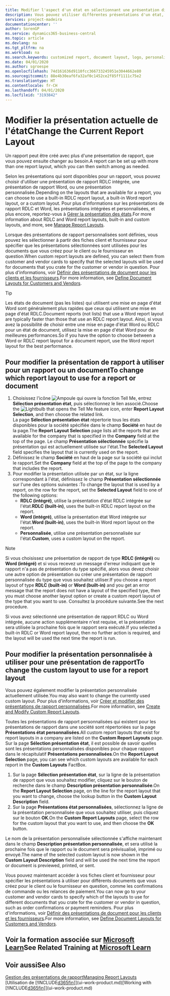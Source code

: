```yaml
---
title: Modifier l'aspect d'un état en sélectionnant une présentation différente | Microsoft Docs
description: Vous pouvez utiliser différentes présentations d'un état, et passer d'une présentation à l'autre pour modifier l'aspect d'un état.
services: project-madeira
documentationcenter: ''
author: SorenGP
ms.service: dynamics365-business-central
ms.topic: article
ms.devlang: na
ms.tgt_pltfrm: na
ms.workload: na
ms.search.keywords: customized report, document layout, logo, personalize
ms.date: 04/01/2020
ms.author: sgroespe
ms.openlocfilehash: 74d161636d9110fcc366733245951e3044662e80
ms.sourcegitcommit: 88e4b30eaf6fa32af0c1452ce2f85ff1111c75e2
ms.translationtype: HT
ms.contentlocale: fr-CH
ms.lasthandoff: 04/01/2020
ms.locfileid: "3193842"
---
```

# <a name="change-the-current-report-layout"></a><span data-ttu-id="2bdd2-103">Modifier la présentation actuelle de l'état</span><span class="sxs-lookup"><span data-stu-id="2bdd2-103">Change the Current Report Layout</span></span>
<span data-ttu-id="2bdd2-104">Un rapport peut être créé avec plus d'une présentation de rapport, que vous pouvez ensuite changer au besoin.</span><span class="sxs-lookup"><span data-stu-id="2bdd2-104">A report can be set up with more than one report layout, which you can then switch among as needed.</span></span>

<span data-ttu-id="2bdd2-105">Selon les présentations qui sont disponibles pour un rapport, vous pouvez choisir d'utiliser une présentation de rapport RDLC intégrée, une présentation de rapport Word, ou une présentation personnalisée.</span><span class="sxs-lookup"><span data-stu-id="2bdd2-105">Depending on the layouts that are available for a report, you can choose to use a built-in RDLC report layout, a built-in Word report layout, or a custom layout.</span></span> <span data-ttu-id="2bdd2-106">Pour plus d'informations sur les présentations de rapport RDLC et Word, les présentations intégrées et personnalisées, et plus encore, reportez-vous à [Gérer la présentation des états](ui-manage-report-layouts.md).</span><span class="sxs-lookup"><span data-stu-id="2bdd2-106">For more information about RDLC and Word report layouts, built-in and custom layouts, and more, see [Manage Report Layouts](ui-manage-report-layouts.md).</span></span>

<span data-ttu-id="2bdd2-107">Lorsque des présentations de rapport personnalisées sont définies, vous pouvez les sélectionner à partir des fiches client et fournisseur pour spécifier que les présentations sélectionnées sont utilisées pour les documents que vous créez pour le client ou le fournisseur en question.</span><span class="sxs-lookup"><span data-stu-id="2bdd2-107">When custom report layouts are defined, you can select them from customer and vendor cards to specify that the selected layouts will be used for documents that you crate for the customer or vendor in question.</span></span> <span data-ttu-id="2bdd2-108">Pour plus d'informations, voir [Définir des présentations de document pour les clients et les fournisseurs](ui-define-customer-vendor-document-layouts.md).</span><span class="sxs-lookup"><span data-stu-id="2bdd2-108">For more information, see [Define Document Layouts for Customers and Vendors](ui-define-customer-vendor-document-layouts.md).</span></span>

> [!TIP]  
> <span data-ttu-id="2bdd2-109">Les états de document (pas les listes) qui utilisent une mise en page d'état Word sont généralement plus rapides que ceux qui utilisent une mise en page d'état RDLC.</span><span class="sxs-lookup"><span data-stu-id="2bdd2-109">Document reports (not lists) that use a Word report layout are typically faster than those that use an RDLC report layout.</span></span> <span data-ttu-id="2bdd2-110">Ainsi, si vous avez la possibilité de choisir entre une mise en page d'état Word ou RDLC pour un état de document, utilisez la mise en page d'état Word pour de meilleures performances.</span><span class="sxs-lookup"><span data-stu-id="2bdd2-110">So if you have the option to choose between a Word or RDLC report layout for a document report, use the Word report layout for the best performance.</span></span>

## <a name="to-change-which-report-layout-to-use-for-a-report-or-document"></a><span data-ttu-id="2bdd2-111">Pour modifier la présentation de rapport à utiliser pour un rapport ou un document</span><span class="sxs-lookup"><span data-stu-id="2bdd2-111">To change which report layout to use for a report or document</span></span>
1. <span data-ttu-id="2bdd2-112">Choisissez l'icône ![Ampoule qui ouvre la fonction Tell Me](media/ui-search/search_small.png "Dites-moi ce que vous voulez faire"), entrez **Sélection présentation état**, puis sélectionnez le lien associé.</span><span class="sxs-lookup"><span data-stu-id="2bdd2-112">Choose the ![Lightbulb that opens the Tell Me feature](media/ui-search/search_small.png "Tell me what you want to do") icon, enter **Report Layout Selection**, and then choose the related link.</span></span>  
   <span data-ttu-id="2bdd2-113">La page **Sélection présentation état** répertorie tous les états disponibles pour la société spécifiée dans le champ **Société** en haut de la page.</span><span class="sxs-lookup"><span data-stu-id="2bdd2-113">The **Report Layout Selection** page lists all the reports that are available for the company that is specified in the **Company** field at the top of the page.</span></span> <span data-ttu-id="2bdd2-114">Le champ **Présentation sélectionnée** spécifie la présentation qui est actuellement utilisée sur l'état.</span><span class="sxs-lookup"><span data-stu-id="2bdd2-114">The **Selected Layout** field specifies the layout that is currently used on the report.</span></span>
2. <span data-ttu-id="2bdd2-115">Définissez le champ **Société** en haut de la page sur la société qui inclut le rapport.</span><span class="sxs-lookup"><span data-stu-id="2bdd2-115">Set the **Company** field at the top of the page to the company that includes the report.</span></span>
3. <span data-ttu-id="2bdd2-116">Pour modifier la présentation utilisée par un état, sur la ligne correspondant à l'état, définissez le champ **Présentation sélectionnée** sur l'une des options suivantes :</span><span class="sxs-lookup"><span data-stu-id="2bdd2-116">To change the layout that is used by a report, on the row for the report, set the **Selected Layout** field to one of the following options:</span></span>
   * <span data-ttu-id="2bdd2-117">**RDLC (intégré)**, utilise la présentation d'état RDLC intégrée sur l'état.</span><span class="sxs-lookup"><span data-stu-id="2bdd2-117">**RDLC (built-in)**, uses the built-in RDLC report layout on the report.</span></span>
   * <span data-ttu-id="2bdd2-118">**Word (intégré)**, utilise la présentation état Word intégrée sur l'état.</span><span class="sxs-lookup"><span data-stu-id="2bdd2-118">**Word (built-in)**, uses the built-in Word report layout on the report.</span></span>
   * <span data-ttu-id="2bdd2-119">**Personnalisée**, utilise une présentation personnalisée sur l'état.</span><span class="sxs-lookup"><span data-stu-id="2bdd2-119">**Custom**, uses a custom layout on the report.</span></span>  

> [!NOTE]
> <span data-ttu-id="2bdd2-120">Si vous choisissez une présentation de rapport de type **RDLC (intégré)** ou **Word (intégré)** et si vous recevez un message d'erreur indiquant que le rapport n'a pas de présentation du type spécifié, alors vous devez choisir une autre option de présentation ou créer une présentation de rapport personnalisée du type que vous souhaitez utiliser.</span><span class="sxs-lookup"><span data-stu-id="2bdd2-120">If you choose a report layout of type **RDLC (built-in)** or **Word (built-in)** and you get an error message that the report does not have a layout of the specified type, then you must choose another layout option or create a custom report layout of the type that you want to use.</span></span> <span data-ttu-id="2bdd2-121">Consultez la procédure suivante.</span><span class="sxs-lookup"><span data-stu-id="2bdd2-121">See the next procedure.</span></span>

<span data-ttu-id="2bdd2-122">Si vous avez sélectionné une présentation de rapport RDLC ou Word intégrée, aucune action supplémentaire n'est requise, et la présentation sera utilisée la prochaine fois que le rapport sera exécuté.</span><span class="sxs-lookup"><span data-stu-id="2bdd2-122">If you selected a built-in RDLC or Word report layout, then no further action is required, and the layout will be used the next time the report is run.</span></span>

## <a name="to-change-the-custom-layout-to-use-for-a-report-layout"></a><span data-ttu-id="2bdd2-123">Pour modifier la présentation personnalisée à utiliser pour une présentation de rapport</span><span class="sxs-lookup"><span data-stu-id="2bdd2-123">To change the custom layout to use for a report layout</span></span>
<span data-ttu-id="2bdd2-124">Vous pouvez également modifier la présentation personnalisée actuellement utilisée.</span><span class="sxs-lookup"><span data-stu-id="2bdd2-124">You may also want to change the currently used custom layout.</span></span> <span data-ttu-id="2bdd2-125">Pour plus d'informations, voir [Créer et modifier des présentations de rapport personnalisées](ui-how-create-custom-report-layout.md).</span><span class="sxs-lookup"><span data-stu-id="2bdd2-125">For more information, see [Create and Modify Custom Report Layouts](ui-how-create-custom-report-layout.md).</span></span>

<span data-ttu-id="2bdd2-126">Toutes les présentations de rapport personnalisées qui existent pour les présentations de rapport dans une société sont répertoriées sur la page **Présentations état personnalisées**.</span><span class="sxs-lookup"><span data-stu-id="2bdd2-126">All custom report layouts that exist for report layouts in a company are listed on the **Custom Report Layouts** page.</span></span> <span data-ttu-id="2bdd2-127">Sur la page **Sélection présentation état**, il est possible de savoir quelles sont les présentations personnalisées disponibles pour chaque rapport dans le récapitulatif **Présentations personnalisées**.</span><span class="sxs-lookup"><span data-stu-id="2bdd2-127">On the **Report Layout Selection** page, you can see which custom layouts are available for each report in the **Custom Layouts** FactBox.</span></span>

1. <span data-ttu-id="2bdd2-128">Sur la page **Sélection présentation état**, sur la ligne de la présentation de rapport que vous souhaitez modifier, cliquez sur le bouton de recherche dans le champ **Description présentation personnalisée**.</span><span class="sxs-lookup"><span data-stu-id="2bdd2-128">On the **Report Layout Selection** page, on the line for the report layout that you want to change, choose the lookup button in the **Custom Layout Description** field.</span></span>
2. <span data-ttu-id="2bdd2-129">Sur la page **Présentations état personnalisées**, sélectionnez la ligne de la présentation personnalisée que vous souhaitez utiliser, puis cliquez sur le bouton **OK**.</span><span class="sxs-lookup"><span data-stu-id="2bdd2-129">On the **Custom Report Layouts** page, select the row for the custom layout that you want to use, and then choose the **OK** button.</span></span>

<span data-ttu-id="2bdd2-130">Le nom de la présentation personnalisée sélectionnée s'affiche maintenant dans le champ **Description présentation personnalisée**, et sera utilisé la prochaine fois que le rapport ou le document sera prévisualisé, imprimé ou envoyé.</span><span class="sxs-lookup"><span data-stu-id="2bdd2-130">The name of the selected custom layout is now shown in the **Custom Layout Description** field and will be used the next time the report or document is previewed, printed, or sent.</span></span>

<span data-ttu-id="2bdd2-131">Vous pouvez maintenant accéder à vos fiches client et fournisseur pour spécifier les présentations à utiliser pour différents documents que vous créez pour le client ou le fournisseur en question, comme les confirmations de commande ou les relances de paiement.</span><span class="sxs-lookup"><span data-stu-id="2bdd2-131">You can now go to your customer and vendor cards to specify which of the layouts to use for different documents that you crate for the customer or vendor in question, such as order confirmations or payment reminders.</span></span> <span data-ttu-id="2bdd2-132">Pour plus d'informations, voir [Définir des présentations de document pour les clients et les fournisseurs](ui-define-customer-vendor-document-layouts.md).</span><span class="sxs-lookup"><span data-stu-id="2bdd2-132">For more information, see [Define Document Layouts for Customers and Vendors](ui-define-customer-vendor-document-layouts.md).</span></span>

## <a name="see-related-training-at-microsoft-learn"></a><span data-ttu-id="2bdd2-133">Voir la formation associée sur [Microsoft Learn](/learn/modules/change-documents-dynamics-365-business-central/index)</span><span class="sxs-lookup"><span data-stu-id="2bdd2-133">See Related Training at [Microsoft Learn](/learn/modules/change-documents-dynamics-365-business-central/index)</span></span>

## <a name="see-also"></a><span data-ttu-id="2bdd2-134">Voir aussi</span><span class="sxs-lookup"><span data-stu-id="2bdd2-134">See Also</span></span>
[<span data-ttu-id="2bdd2-135">Gestion des présentations de rapport</span><span class="sxs-lookup"><span data-stu-id="2bdd2-135">Managing Report Layouts</span></span>](ui-manage-report-layouts.md)  
<span data-ttu-id="2bdd2-136">[Utilisation de [!INCLUDE[d365fin](includes/d365fin_md.md)]](ui-work-product.md)</span><span class="sxs-lookup"><span data-stu-id="2bdd2-136">[Working with [!INCLUDE[d365fin](includes/d365fin_md.md)]](ui-work-product.md)</span></span>
